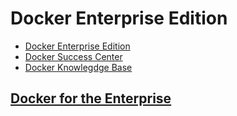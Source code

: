 # Docker Enterprise Edition

* [Docker Enterprise Edition](https://www.docker.com/enterprise-edition)
* [Docker Success Center](https://success.docker.com)
* [Docker Knowlegdge Base](https://success.docker.com/KBase)

## [Docker for the Enterprise](https://www.docker.com/what-docker#/enterprise)